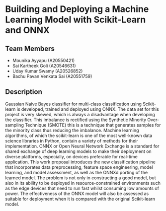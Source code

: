 # Building and Deploying a Machine Learning Model with Scikit-Learn and ONNX

## Team Members

- Mounika Ayyapu (A20550421)
- Sai Kartheek Goli (A20546631)
- Uday Kumar Swamy (A20526852)
- Bachu Pavan Venkata Sai (A20551759)

## Description

Gaussian Naive Bayes classifier for multi-class classification using Scikit-learn is developed, trained and deployed using ONNX. The data set for this project is very skewed, which is always a disadvantage when developing the classifier. This imbalance is rectified using the Synthetic Minority Over-sampling Technique (SMOTE) this is a technique that generates samples for the minority class thus reducing the imbalance. Machine learning algorithms, of which the scikit-learn is one of the most well-known data science libraries in Python, contain a variety of methods for their implementation. ONNX or Open Neural Network Exchange is a standard for shared exchange of deep learning models to make their deployment on diverse platforms, especially, on devices preferable for real-time application. This work proposal introduces the new classification pipeline that incorporates data preprocessing, feature space engineering, model learning, and model assessment, as well as the ONNXd porting of the learned model. The problem is not only in constructing a good model, but also in its ability to be deployed in resource-constrained environments such as the edge devices that need to run fast whilst consuming low amounts of power. The effectiveness of the ONNX model will also be assessed as suitable for deployment when it is compared with the original Scikit-learn model.
